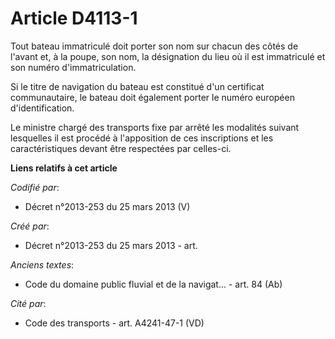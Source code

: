 # Article D4113-1

Tout bateau immatriculé doit porter son nom sur chacun des côtés de l'avant et, à la poupe, son nom, la désignation du lieu
où il est immatriculé et son numéro d'immatriculation.

Si le titre de navigation du bateau est constitué d'un certificat communautaire, le bateau doit également porter le numéro
européen d'identification.

Le ministre chargé des transports fixe par arrêté les modalités suivant lesquelles il est procédé à l'apposition de ces
inscriptions et les caractéristiques devant être respectées par celles-ci.

**Liens relatifs à cet article**

_Codifié par_:

  - Décret n°2013-253 du 25 mars 2013 (V)

_Créé par_:

  - Décret n°2013-253 du 25 mars 2013 - art.

_Anciens textes_:

  - Code du domaine public fluvial et de la navigat... - art. 84 (Ab)

_Cité par_:

  - Code des transports - art. A4241-47-1 (VD)
